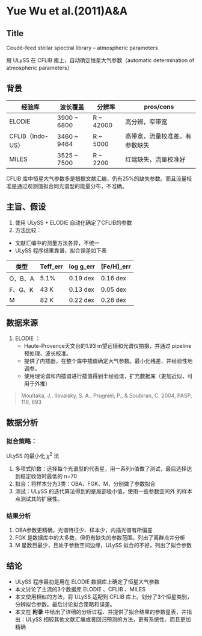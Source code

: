 # Yue Wu et al.(2011)A&A

## Title

Coudé-feed stellar spectral library – atmospheric parameters

用 ULySS 在 CFLIB 库上，自动确定恒星大气参数（automatic determination of atmospheric parameters）   

## 背景

| 经验库           | 波长覆盖    | 分辨率    | pros/cons                      |
| ---------------- | ----------- | --------- | ------------------------------ |
| ELODIE           | 3900 ~ 6800 | R ~ 42000 | 高分辨，窄带宽                 |
| CFLIB（Indo-US） | 3460 ~ 9464 | R ~ 5000  | 高带宽，流量校准差。有参数缺失 |
| MILES            | 3525 ~ 7500 | R ~ 2200  | 红端缺失，流量校准好           |

CFLIB 库中恒星大气参数多是根据文献汇编，仍有25%的缺失参数。而且流量校准是通过观测值拟合同光谱型的能量分布，不准确。

## 主旨、假设

1. 使用 ULySS + ELODIE 自动化确定了CFLIB的参数
2. 方法比较：
  + 文献汇编中的测量方法各异，不统一
  + ULySS 程序结果靠谱，拟合误差如下表

| 类型    | Teff_err | log g_err | [Fe/H]_err |
| ------- | -------- | --------- | ---------- |
| O、B、A | 5.1%     | 0.19 dex  | 0.16 dex   |
| F、G、K | 43 K     | 0.13 dex  | 0.05 dex   |
| M       | 82 K     | 0.22 dex  | 0.28 dex   |

## 数据来源

1. ELODIE ：
   + Haute-Provence天文台的1.93 m望远镜和光谱仪拍摄，并通过 pipeline 预处理、波长校准。
   + 提供了内插器，在整个库中插值确定大气参数。最小化残差、并经验性地调参。
   + 使用理论谱和内插谱进行插值得到半经验谱，扩充数据库（更加近似，可用于外推）

> Moultaka, J., Ilovaisky, S. A., Prugniel, P., & Soubiran, C. 2004, PASP, 116, 693



## 数据分析

### 拟合策略：
ULySS 的最小化 $\chi^2$ 法
1. 多项式阶数：选择每个光谱型的代表星，用一系列n值做了测试，最后选择达到稳定收敛时最低的 n=70   
2. 拟合：将样本分为3类：OBA、FGK、M，分别做了参数拟合  
3. 测试：ULySS 的迭代算法得到的是局部极小值，使用一些参数空间外  的样本点测试其的扩展性。  

### 结果分析

1. OBA参数更精确，光谱特征少、样本少，内插光谱有所偏差
2. FGK 是数据库中的大多数，但仍有缺失的参数范围。列出了离群点并分析
3. M 星数目最少，且处于参数空间边缘，ULySS 拟合的不好，列出了拟合参数

## 结论

+ ULySS 程序最初是用在 ELODIE 数据库上确定了恒星大气参数
+ 本文讨论了主流的3个数据库 ELODIE 、CFLIB 、MILES 
+ 本文使用相似的方法，将 ULySS 适配到 CFLIB 库上。划分了3个恒星类别，分辨拟合参数。最后讨论拟合策略和误差。
+ 本文在 **附录** 中给出了详细的分析过程、并提供了拟合结果的参数星表，并指出：ULySS 相较其他文献汇编或者回归预测的方法，更有系统性、而且更加精确
